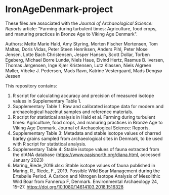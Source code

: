 # IronAgeDenmark-project
These files are associated with the _Journal of Archaeological Science: Reports_ article: "Farming during turbulent times: Agriculture, food crops, and manuring practices in Bronze Age to Viking Age Denmark".

Authors: Mette Marie Hald, Amy Styring, Morten Fischer Mortensen, Tom Maltas, Doris Vidas, Peter Steen Henriksen, Anders Pihl, Peter Mose Jensen, Lotte Bach Christensen, Jesper Hansen, Scott Dollar, Torben Egeberg, Michael Borre Lundø, Niels Haue, Eivind Hertz, Rasmus B. Iversen, Thomas Jørgensen, Inge Kjær Kristensen, Lutz Klassen, Niels Algreen Møller, Vibeke J. Pedersen, Mads Ravn, Katrine Vestergaard, Mads Dengsø Jessen

This repository contains:

1. R script for calculating accuracy and precision of measured isotope values in Supplementary Table 1.
2. Supplementary Table 1: Raw and calibrated isotope data for modern and archaeological hazelnut samples and reference materials.
3. R script for statistical analysis in Hald et al. Farming during turbulent times: Agriculture, food crops, and manuring practices in Bronze Age to Viking Age Denmark. Journal of Archaeological Science: Reports.
4. Supplementary Table 3: Metadata and stable isotope values of charred barley grains sampled from archaeological sites in Denmark, to be used with R script for statistical analysis.
5. Supplementary Table 4: Stable isotope values of fauna extracted from the dIANA database (https://www.oasisnorth.org/diana.html, accessed January 2023)
6. Maring_Riede_2019.xlsx: Stable isotope values of fauna published in Maring, R., Riede, F., 2019. Possible Wild Boar Management during the Ertebølle Period. A Carbon and Nitrogen Isotope Analysis of Mesolithic Wild Boar from Fannerup F, Denmark. Environmental Archaeology 24, 15–27. https://doi.org/10.1080/14614103.2018.1516328
